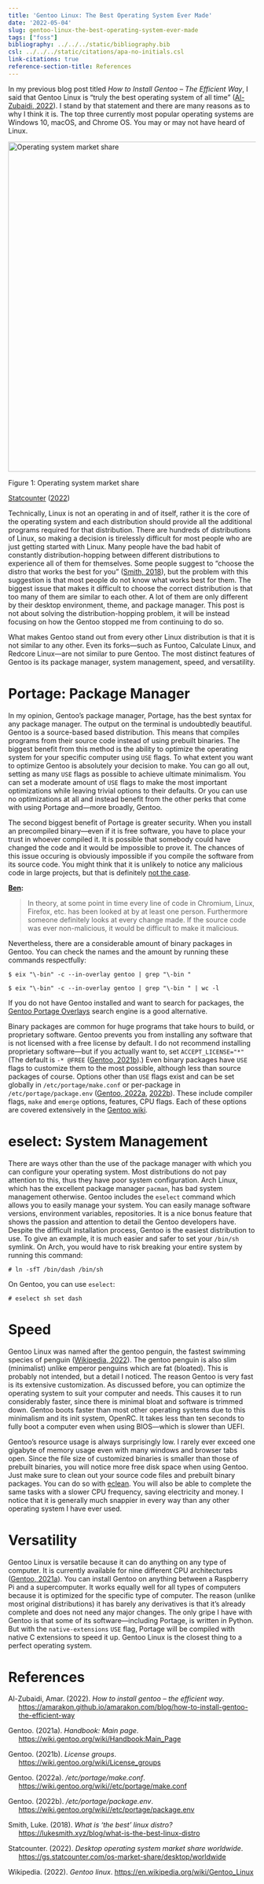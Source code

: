 ```yaml
---
title: 'Gentoo Linux: The Best Operating System Ever Made'
date: '2022-05-04'
slug: gentoo-linux-the-best-operating-system-ever-made
tags: ["foss"]
bibliography: ../../../static/bibliography.bib
csl: ../../../static/citations/apa-no-initials.csl
link-citations: true
reference-section-title: References
---
```


In my previous blog post titled *How to Install Gentoo – The Efficient Way*, I said that Gentoo Linux is “truly the best operating system of all time” ([Al-Zubaidi, 2022](#ref-install-gentoo)).
I stand by that statement and there are many reasons as to why I think it is.
The top three currently most popular operating systems are Windows 10, macOS, and Chrome OS.
You may or may not have heard of Linux.

<div class="figure">

<img src="{{< blogdown/postref >}}index_files/figure-html/pie-1.svg" alt="Operating system market share" width="672" />
<p class="caption">
Figure 1: Operating system market share
</p>

</div>

[Statcounter](#ref-desktop-os-marketshare) ([2022](#ref-desktop-os-marketshare))

Technically, Linux is not an operating in and of itself, rather it is the core of the operating system and each distribution should provide all the additional programs required for that distribution.
There are hundreds of distributions of Linux, so making a decision is tirelessly difficult for most people who are just getting started with Linux.
Many people have the bad habit of constantly distribution-hopping between different distributions to experience all of them for themselves.
Some people suggest to “choose the distro that works the best for you” ([Smith, 2018](#ref-best-linux-distro)), but the problem with this suggestion is that most people do not know what works best for them.
The biggest issue that makes it difficult to choose the correct distribution is that too many of them are similar to each other.
A lot of them are only different by their desktop environment, theme, and package manager.
This post is not about solving the distribution-hopping problem, it will be instead focusing on how the Gentoo stopped me from continuing to do so.

What makes Gentoo stand out from every other Linux distribution is that it is not similar to any other.
Even its forks—such as Funtoo, Calculate Linux, and Redcore Linux—are not similar to pure Gentoo.
The most distinct features of Gentoo is its package manager, system management, speed, and versatility.

# Portage: Package Manager

In my opinion, Gentoo’s package manager, Portage, has the best syntax for any package manager.
The output on the terminal is undoubtedly beautiful.
Gentoo is a source-based based distribution.
This means that compiles programs from their source code instead of using prebuilt binaries.
The biggest benefit from this method is the ability to optimize the operating system for your specific computer using `USE` flags.
To what extent you want to optimize Gentoo is absolutely your decision to make.
You can go all out, setting as many `USE` flags as possible to achieve ultimate minimalism.
You can set a moderate amount of `USE` flags to make the most important optimizations while leaving trivial options to their defaults.
Or you can use no optimizations at all and instead benefit from the other perks that come with using Portage and—more broadly, Gentoo.

The second biggest benefit of Portage is greater security.
When you install an precompiled binary—even if it is free software, you have to place your trust in whoever compiled it.
It is possible that somebody could have changed the code and it would be impossible to prove it.
The chances of this issue occuring is obviously impossible if you compile the software from its source code.
You might think that it is unlikely to notice any malicious code in large projects, but that is definitely [not the case](https://security.stackexchange.com/questions/194953/how-is-compiling-a-program-from-source-more-secure).

**[Ben](https://security.stackexchange.com/users/93625/ben):**

> In theory, at some point in time every line of code in Chromium, Linux, Firefox, etc.
> has been looked at by at least one person.
> Furthermore someone definitely looks at every change made. If the source code was ever non-malicious, it would be difficult to make it malicious.

Nevertheless, there are a considerable amount of binary packages in Gentoo.
You can check the names and the amount by running these commands respectfully:

``` shell
$ eix "\-bin" -c --in-overlay gentoo | grep "\-bin "
```

``` shell
$ eix "\-bin" -c --in-overlay gentoo | grep "\-bin " | wc -l
```

If you do not have Gentoo installed and want to search for packages, the [Gentoo Portage Overlays](https://gpo.zugaina.org/) search engine is a good alternative.

Binary packages are common for huge programs that take hours to build, or proprietary software.
Gentoo prevents you from installing any software that is not licensed with a free license by default.
I do not recommend installing proprietary software—but if you actually want to, set `ACCEPT_LICENSE="*"` (The default is `-* @FREE` ([Gentoo, 2021b](#ref-gentoo-license-groups)).)
Even binary packages have `USE` flags to customize them to the most possible, although less than source packages of course.
Options other than `USE` flags exist and can be set globally in `/etc/portage/make.conf` or per-package in `/etc/portage/package.env` ([Gentoo, 2022a](#ref-gentoo-make.conf), [2022b](#ref-gentoo-package.env)).
These include compiler flags, `make` and `emerge` options, features, CPU flags.
Each of these options are covered extensively in the [Gentoo wiki](https://wiki.gentoo.org/).

# eselect: System Management

There are ways other than the use of the package manager with which you can configure your operating system.
Most distributions do not pay attention to this, thus they have poor system configuration.
Arch Linux, which has the excellent package manager `pacman`, has bad system management otherwise.
Gentoo includes the `eselect` command which allows you to easily manage your system.
You can easily manage software versions, environment variables, repositories.
It is a nice bonus feature that shows the passion and attention to detail the Gentoo developers have.
Despite the difficult installation process, Gentoo is the easiest distribution to use.
To give an example, it is much easier and safer to set your `/bin/sh` symlink.
On Arch, you would have to risk breaking your entire system by running this command:

``` shell
# ln -sfT /bin/dash /bin/sh
```

On Gentoo, you can use `eselect`:

``` shell
# eselect sh set dash
```

# Speed

Gentoo Linux was named after the gentoo penguin, the fastest swimming species of penguin ([Wikipedia, 2022](#ref-wikigentoo)).
The gentoo penguin is also slim (minimalist) unlike emperor penguins which are fat (bloated).
This is probably not intended, but a detail I noticed.
The reason Gentoo is very fast is its extensive customization.
As discussed before, you can optimize the operating system to suit your computer and needs.
This causes it to run considerably faster, since there is minimal bloat and software is trimmed down.
Gentoo boots faster than most other operating systems due to this minimalism and its init system, OpenRC.
It takes less than ten seconds to fully boot a computer even when using BIOS—which is slower than UEFI.

Gentoo’s resource usage is always surprisingly low.
I rarely ever exceed one gigabyte of memory usage even with many windows and browser tabs open.
Since the file size of customized binaries is smaller than those of prebuilt binaries, you will notice more free disk space when using Gentoo.
Just make sure to clean out your source code files and prebuilt binary packages.
You can do so with [eclean](https://packages.gentoo.org/packages/app-portage/gentoolkit).
You will also be able to complete the same tasks with a slower CPU frequency, saving electricity and money.
I notice that it is generally much snappier in every way than any other operating system I have ever used.

# Versatility

Gentoo Linux is versatile because it can do anything on any type of computer.
It is currently available for nine different CPU architectures ([Gentoo, 2021a](#ref-gentoohandbook-main)).
You can install Gentoo on anything between a Raspberry Pi and a supercomputer.
It works equally well for all types of computers because it is optimized for the specific type of computer.
The reason (unlike most original distributions) it has barely any derivatives is that it’s already complete and does not need any major changes.
The only gripe I have with Gentoo is that some of its software—including Portage, is written in Python.
But with the `native-extensions` `USE` flag, Portage will be compiled with native C extensions to speed it up.
Gentoo Linux is the closest thing to a perfect operating system.

# References

<div id="refs" class="references csl-bib-body hanging-indent" line-spacing="2">

<div id="ref-install-gentoo" class="csl-entry">

Al-Zubaidi, Amar. (2022). *How to install gentoo – the efficient way*. <https://amarakon.github.io/amarakon.com/blog/how-to-install-gentoo-the-efficient-way>

</div>

<div id="ref-gentoohandbook-main" class="csl-entry">

Gentoo. (2021a). *Handbook: Main page*. <https://wiki.gentoo.org/wiki/Handbook:Main_Page>

</div>

<div id="ref-gentoo-license-groups" class="csl-entry">

Gentoo. (2021b). *License groups*. <https://wiki.gentoo.org/wiki/License_groups>

</div>

<div id="ref-gentoo-make.conf" class="csl-entry">

Gentoo. (2022a). */etc/portage/make.conf*. <https://wiki.gentoo.org/wiki//etc/portage/make.conf>

</div>

<div id="ref-gentoo-package.env" class="csl-entry">

Gentoo. (2022b). */etc/portage/package.env*. <https://wiki.gentoo.org/wiki//etc/portage/package.env>

</div>

<div id="ref-best-linux-distro" class="csl-entry">

Smith, Luke. (2018). *What is ‘the best’ linux distro?* <https://lukesmith.xyz/blog/what-is-the-best-linux-distro>

</div>

<div id="ref-desktop-os-marketshare" class="csl-entry">

Statcounter. (2022). *Desktop operating system market share worldwide*. <https://gs.statcounter.com/os-market-share/desktop/worldwide>

</div>

<div id="ref-wikigentoo" class="csl-entry">

Wikipedia. (2022). *Gentoo linux*. <https://en.wikipedia.org/wiki/Gentoo_Linux>

</div>

</div>
